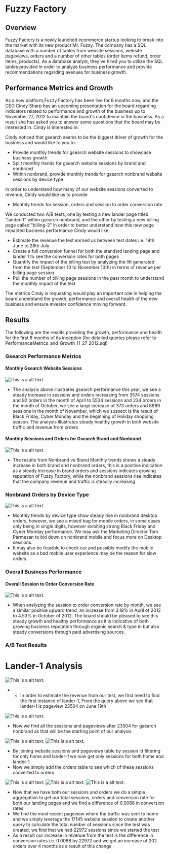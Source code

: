 # Fuzzy Factory

## Overview 
Fuzzy Factory is a newly launched ecommerce startup looking to break into the market with its new product Mr. Fuzzy. The company has a SQL database with a number of tables from website sessions, website pageviews, orders and a number of other tables (order items refund, order items, products). As a database analyst, they've hired you to utilize the SQL tables provided in order to analyze business performance and provide recommendations regarding avenues for business growth. 


## Performance Metrics and Growth 
As a new platform,Fuzzy Factory has been live for 8 months now, and the CEO Cindy Sharp has an upcoming presentation for the board regarding indicators related to performance and growth of the business up to November 27, 2012 to maintain the board's confidence in the business. As a result she has asked you to answer some questions that the board may be interested in. Cindy is interested in: 

Cindy noticed that gsearch seems to be the biggest driver of growth for the business and would like to you to: 
* Provide monthly trends for gsearch website sessions to showcase business growth
* Split monthly trends for gsearch website sessions by brand and nonbrand 
* Within nonbrand, provide monthly trends for gsearch nonbrand website sessions by device type

In order to understand how many of our website sessions converted to revenue, Cindy would like us to provide
* Monthly trends for session, orders and session to order conversion rate

We conducted two A/B tests, one by testing a new lander page titled "lander-1" within gsearch nonbrand, and the other by testing a new billing page called "billing-2" in order to better understand how this new page impacted business performance Cindy would like:
* Estimate the revenue the test earned us between test dates i.e. 19th June to 28th July
* Create a full conversion funnel for both the standard landing page and lander 1 to see the conversion rates for both pages
* Quantify the impact of the billing test by analyzing the lift generated from the test (September 10 to November 10th) in terms of revenue per billing page session
* Pull the number of billing page sessions in the past month to understand the monthly impact of the test

The metrics Cindy is requesting would play an important role in helping the board understand the growth, performance and overall health of the new business and ensure investor confidence moving forward. 

## Results 

The following are the results providing the growth, performance and health for the first 8 months of its inception (for detailed queries please refer to PerformanceMetrics_and_Growth_11_27_2012.sql)

### Gsearch Performance Metrics 
#### Monthly Gsearch Website Sessions
![This is a alt text.](/images/Monthly_trends_gsearch.png)
* The analysis above illustrates gsearch performance this year, we see a steady increase in sessions and orders increasing from 3574 sessions and 92 orders in the month of April to 5534 sessions and 234 orders in the month of October, we see a large increase of 373 orders and 8889 sessions in the month of November, which we suspect is the result of Black Friday, Cyber Monday and the beginning of Holiday shopping season. The analysis illustrates steady healthy growth in both website traffic and revenue from orders 

#### Monthly Sessions and Orders for Gsearch Brand and Nonbrand 
![This is a alt text.](/images/Brand_nonbrand_monthlysessions.png)
* The results from Nonbrand vs Brand Monthly trends shows a steady increase in both brand and nonbrand orders, this is a positive indication as a steady increase in brand orders and sessions indicates growing reputation of Fuzzy Factory, while the nonbrand sessions rise indicates that the company revenue and traffic is steadily increasing

### Nonbrand Orders by Device Type 
![This is a alt text.](/images/Monthly_trends_by_device.png)
* Monthly trends by device type show steady rise in nonbrand desktop orders, however, we see a mixed bag for mobile orders, in some cases only being in single digits, however exibiting strong Black Friday and Cyber Monday performance. We may ask the Marketing Director Tom Parmesan to bid down on nonbrand mobile and focus more on Desktop sessions. 
* It may also be feasible to check out and possibly modify the mobile website as a bad mobile user experience may be the reason for slow orders. 

### Overall Business Performance

#### Overall Session to Order Conversion Rate 
![This is a alt text.](/images/session_to_order_cov_rate.png)
* When analyzing the session to order conversion rate by month, we see a similar positive upward trend, an increase from 3.19% in April of 2012 to 4.53% in October of 2012. The board should be pleased to see this steady growth and healthy performance as it is indicative of both growing business reputation through organic search & type in but also steady conversions through paid advertising sources. 

### A/B Test Results 
# Lander-1 Analysis 
![This is a alt text.](/images/first_instance_of_lander1.png)
* * In order to estimate the revenue from our test, we first need to find the first instance of lander-1, From the query above we see that lander-1 is pageview 23504 on June 19th

![This is a alt text.](/images/website_session_and_pageviewids_lander1.png)
* Now we find all the sessions and pageviews after 23504 for gsearch nonbrand as that will be the starting point of our analysis

![This is a alt text.](/images/website_session_and_pageviewids_lander1.png)
![This is a alt text.](/images/nonbrand_sessionsandorders.png)
* By joining website sessions and pageviews table by session id filtering for only home and lander-1 we now get only sessions for both home and lander-1
* Now we simply add the orders table to see which of these sessions converted to orders

![This is a alt text.](/images/conversion_rate_diff_home_vs_lander.png)
![This is a alt text.](/images/most_recent_gsearch_nonbrand_pageview.png)
![This is a alt text.](/images/sessions_since_test.png)
* Now that we have both our sessions and orders we do a simple aggregation to get our total sessions, orders and conversion rate for both our landing pages and we find a difference of 0.0088 in conversion rates 
* We find the most recent pageview where the traffic was sent to home and we simply leverage the 17145 website session to create another query to calculate the total number of sessions since the test was created, we find that we had 22972 sessions since we started the test
* As a result our increase in revenue from the test is the difference in conversion rates i.e. 0.0088 by 22972 and we get an increase of 202 orders over 4 months as a result of this change 
